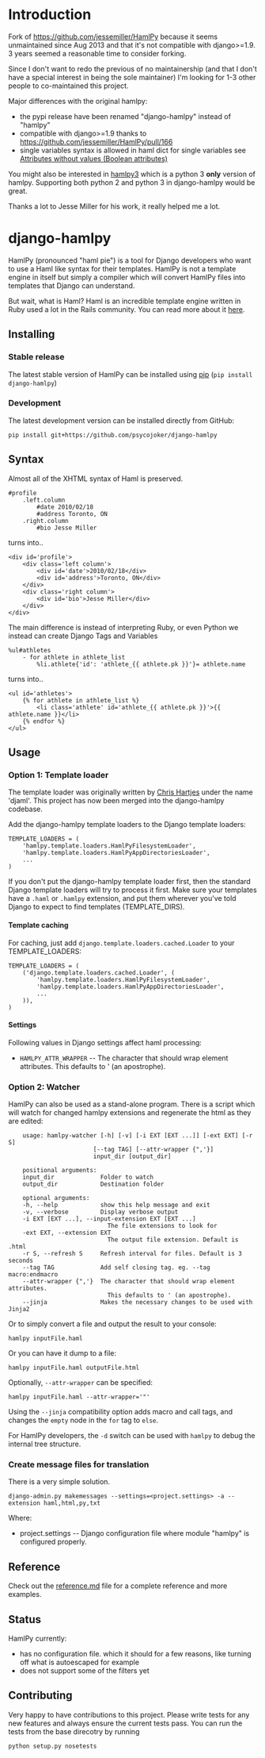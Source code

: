 # Introduction

Fork of https://github.com/jessemiller/HamlPy because it seems unmaintained
since Aug 2013 and that it's not compatible with django>=1.9. 3 years seemed a
reasonable time to consider forking.

Since I don't want to redo the previous of no maintainership (and that I don't
have a special interest in being the sole maintainer) I'm looking for 1-3 other
people to co-maintained this project.

Major differences with the original hamlpy:

* the pypi release have been renamed "django-hamlpy" instead of "hamlpy"
* compatible with django>=1.9 thanks to https://github.com/jessemiller/HamlPy/pull/166
* single variables syntax is allowed in haml dict for single variables see [Attributes without values (Boolean attributes)](http://github.com/psycojoker/django-hamlpy/blob/master/reference.md#attributes-without-values-boolean-attributes)

You might also be interested in [hamlpy3](hamlpy3) which is a python 3 **only**
version of hamlpy. Supporting both python 2 and python 3 in django-hamlpy would be great.

Thanks a lot to Jesse Miller for his work, it really helped me a lot.

# django-hamlpy

HamlPy (pronounced "haml pie") is a tool for Django developers who want to use a Haml like syntax for their templates.
HamlPy is not a template engine in itself but simply a compiler which will convert HamlPy files into templates that Django can understand.


But wait, what is Haml?  Haml is an incredible template engine written in Ruby used a lot in the Rails community.  You can read more about it [here](http://www.haml-lang.com "Haml Home").

## Installing

### Stable release

The latest stable version of HamlPy can be installed using [pip](http://pypi.python.org/pypi/pip/) (`pip install django-hamlpy`)

### Development

The latest development version can be installed directly from GitHub:

    pip install git+https://github.com/psycojoker/django-hamlpy

## Syntax

Almost all of the XHTML syntax of Haml is preserved.  

	#profile
		.left.column
			#date 2010/02/18
			#address Toronto, ON
		.right.column
			#bio Jesse Miller
			
turns into..

	<div id='profile'>
		<div class='left column'>
			<div id='date'>2010/02/18</div>
			<div id='address'>Toronto, ON</div>
		</div>
		<div class='right column'>
			<div id='bio'>Jesse Miller</div>
		</div>
	</div>
	

The main difference is instead of interpreting Ruby, or even Python we instead can create Django Tags and Variables

	%ul#athletes
		- for athlete in athlete_list
			%li.athlete{'id': 'athlete_{{ athlete.pk }}'}= athlete.name

turns into..

	<ul id='athletes'>
		{% for athlete in athlete_list %}
			<li class='athlete' id='athlete_{{ athlete.pk }}'>{{ athlete.name }}</li>
		{% endfor %}
	</ul>

## Usage

### Option 1: Template loader

The template loader was originally written by [Chris Hartjes](https://github.com/chartjes) under the name 'djaml'. This project has now been merged into the django-hamlpy codebase.

Add the django-hamlpy template loaders to the Django template loaders:

    TEMPLATE_LOADERS = (
	    'hamlpy.template.loaders.HamlPyFilesystemLoader',
	    'hamlpy.template.loaders.HamlPyAppDirectoriesLoader',   
        ...
    )

If you don't put the django-hamlpy template loader first, then the standard Django template loaders will try to process
it first. Make sure your templates have a `.haml` or `.hamlpy` extension, and put them wherever you've told Django
to expect to find templates (TEMPLATE_DIRS).

#### Template caching

For caching, just add `django.template.loaders.cached.Loader` to your TEMPLATE_LOADERS:

	TEMPLATE_LOADERS = (
	    ('django.template.loaders.cached.Loader', (
		    'hamlpy.template.loaders.HamlPyFilesystemLoader',
		    'hamlpy.template.loaders.HamlPyAppDirectoriesLoader',
		    ...
	    )),   
	)

#### Settings

Following values in Django settings affect haml processing:

  * `HAMLPY_ATTR_WRAPPER` -- The character that should wrap element attributes. This defaults to ' (an apostrophe).

### Option 2: Watcher 

HamlPy can also be used as a stand-alone program. There is a script which will watch for changed hamlpy extensions and regenerate the html as they are edited:


        usage: hamlpy-watcher [-h] [-v] [-i EXT [EXT ...]] [-ext EXT] [-r S]
                            [--tag TAG] [--attr-wrapper {",'}]
                            input_dir [output_dir]

        positional arguments:
        input_dir             Folder to watch
        output_dir            Destination folder

        optional arguments:
        -h, --help            show this help message and exit
        -v, --verbose         Display verbose output
        -i EXT [EXT ...], --input-extension EXT [EXT ...]
                                The file extensions to look for
        -ext EXT, --extension EXT
                                The output file extension. Default is .html
        -r S, --refresh S     Refresh interval for files. Default is 3 seconds
        --tag TAG             Add self closing tag. eg. --tag macro:endmacro
        --attr-wrapper {",'}  The character that should wrap element attributes.
                                This defaults to ' (an apostrophe).
        --jinja               Makes the necessary changes to be used with Jinja2

Or to simply convert a file and output the result to your console:

	hamlpy inputFile.haml
	
Or you can have it dump to a file:

	hamlpy inputFile.haml outputFile.html

Optionally, `--attr-wrapper` can be specified:

    hamlpy inputFile.haml --attr-wrapper='"'

Using the `--jinja` compatibility option adds macro and call tags, and changes the `empty` node in the `for` tag to `else`.

For HamlPy developers, the `-d` switch can be used with `hamlpy` to debug the internal tree structure.
	
### Create message files for translation

There is a very simple solution.

	django-admin.py makemessages --settings=<project.settings> -a --extension haml,html,py,txt
	
Where:

  * project.settings -- Django configuration file where  module "hamlpy" is configured properly.
	
## Reference

Check out the [reference.md](http://github.com/psycojoker/django-hamlpy/blob/master/reference.md "HamlPy Reference") file for a complete reference and more examples.

## Status

HamlPy currently:

- has no configuration file.  which it should for a few reasons, like turning off what is autoescaped for example
- does not support some of the filters yet

## Contributing

Very happy to have contributions to this project. Please write tests for any new features and always ensure the current tests pass. You can run the tests from the base direcotry by running

    python setup.py nosetests

